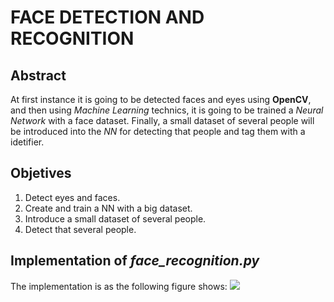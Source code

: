 # FACE DETECTION AND RECOGNITION
## Abstract
At first instance it is going to be detected faces and eyes using **OpenCV**, and then using *Machine Learning* technics, it is going to be trained a *Neural Network* with a face dataset. Finally, a small dataset of several people will be introduced into the *NN* for detecting that people and tag them with a idetifier.

## Objetives
1. Detect eyes and faces.
2. Create and train a NN with a big dataset.
3. Introduce a small dataset of several people.
4. Detect that several people.

## Implementation of *face_recognition.py*
The implementation is as the following figure shows:
<img src="https://github.com/alrodsa/face_recognition/blob/main/diagrams/face_recognitionv1.0.png">


